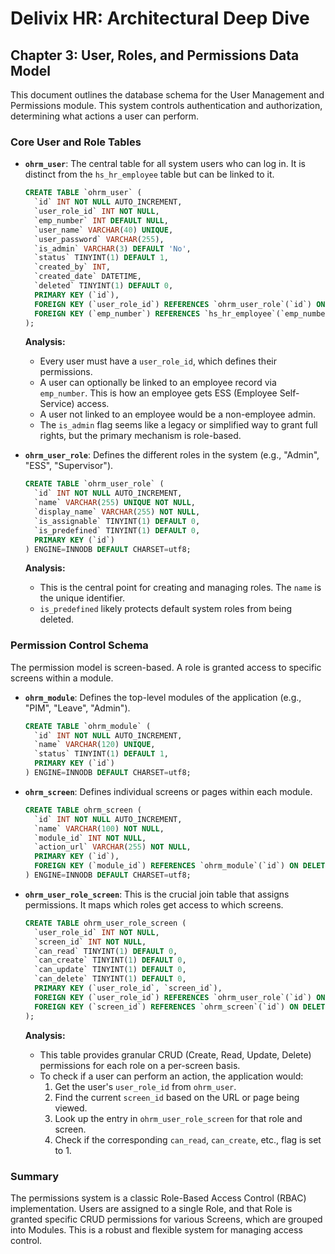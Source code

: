 # Delivix HR: Architectural Deep Dive

## Chapter 3: User, Roles, and Permissions Data Model

This document outlines the database schema for the User Management and Permissions module. This system controls authentication and authorization, determining what actions a user can perform.

### Core User and Role Tables

- **`ohrm_user`**: The central table for all system users who can log in. It is distinct from the `hs_hr_employee` table but can be linked to it.
  ```sql
  CREATE TABLE `ohrm_user` (
    `id` INT NOT NULL AUTO_INCREMENT,
    `user_role_id` INT NOT NULL,
    `emp_number` INT DEFAULT NULL,
    `user_name` VARCHAR(40) UNIQUE,
    `user_password` VARCHAR(255),
    `is_admin` VARCHAR(3) DEFAULT 'No',
    `status` TINYINT(1) DEFAULT 1,
    `created_by` INT,
    `created_date` DATETIME,
    `deleted` TINYINT(1) DEFAULT 0,
    PRIMARY KEY (`id`),
    FOREIGN KEY (`user_role_id`) REFERENCES `ohrm_user_role`(`id`) ON DELETE CASCADE,
    FOREIGN KEY (`emp_number`) REFERENCES `hs_hr_employee`(`emp_number`) ON DELETE SET NULL
  );
  ```
  **Analysis:**
  - Every user must have a `user_role_id`, which defines their permissions.
  - A user can optionally be linked to an employee record via `emp_number`. This is how an employee gets ESS (Employee Self-Service) access.
  - A user not linked to an employee would be a non-employee admin.
  - The `is_admin` flag seems like a legacy or simplified way to grant full rights, but the primary mechanism is role-based.

- **`ohrm_user_role`**: Defines the different roles in the system (e.g., "Admin", "ESS", "Supervisor").
  ```sql
  CREATE TABLE `ohrm_user_role` (
    `id` INT NOT NULL AUTO_INCREMENT,
    `name` VARCHAR(255) UNIQUE NOT NULL,
    `display_name` VARCHAR(255) NOT NULL,
    `is_assignable` TINYINT(1) DEFAULT 0,
    `is_predefined` TINYINT(1) DEFAULT 0,
    PRIMARY KEY (`id`)
  ) ENGINE=INNODB DEFAULT CHARSET=utf8;
  ```
  **Analysis:**
  - This is the central point for creating and managing roles. The `name` is the unique identifier.
  - `is_predefined` likely protects default system roles from being deleted.

### Permission Control Schema

The permission model is screen-based. A role is granted access to specific screens within a module.

- **`ohrm_module`**: Defines the top-level modules of the application (e.g., "PIM", "Leave", "Admin").
  ```sql
  CREATE TABLE `ohrm_module` (
    `id` INT NOT NULL AUTO_INCREMENT,
    `name` VARCHAR(120) UNIQUE,
    `status` TINYINT(1) DEFAULT 1,
    PRIMARY KEY (`id`)
  ) ENGINE=INNODB DEFAULT CHARSET=utf8;
  ```

- **`ohrm_screen`**: Defines individual screens or pages within each module.
  ```sql
  CREATE TABLE ohrm_screen (
    `id` INT NOT NULL AUTO_INCREMENT,
    `name` VARCHAR(100) NOT NULL,
    `module_id` INT NOT NULL,
    `action_url` VARCHAR(255) NOT NULL,
    PRIMARY KEY (`id`),
    FOREIGN KEY (`module_id`) REFERENCES `ohrm_module`(`id`) ON DELETE CASCADE
  ) ENGINE=INNODB DEFAULT CHARSET=utf8;
  ```

- **`ohrm_user_role_screen`**: This is the crucial join table that assigns permissions. It maps which roles get access to which screens.
  ```sql
  CREATE TABLE ohrm_user_role_screen (
    `user_role_id` INT NOT NULL,
    `screen_id` INT NOT NULL,
    `can_read` TINYINT(1) DEFAULT 0,
    `can_create` TINYINT(1) DEFAULT 0,
    `can_update` TINYINT(1) DEFAULT 0,
    `can_delete` TINYINT(1) DEFAULT 0,
    PRIMARY KEY (`user_role_id`, `screen_id`),
    FOREIGN KEY (`user_role_id`) REFERENCES `ohrm_user_role`(`id`) ON DELETE CASCADE,
    FOREIGN KEY (`screen_id`) REFERENCES `ohrm_screen`(`id`) ON DELETE CASCADE
  );
  ```
  **Analysis:**
  - This table provides granular CRUD (Create, Read, Update, Delete) permissions for each role on a per-screen basis.
  - To check if a user can perform an action, the application would:
    1. Get the user's `user_role_id` from `ohrm_user`.
    2. Find the current `screen_id` based on the URL or page being viewed.
    3. Look up the entry in `ohrm_user_role_screen` for that role and screen.
    4. Check if the corresponding `can_read`, `can_create`, etc., flag is set to 1.

### Summary
The permissions system is a classic Role-Based Access Control (RBAC) implementation. Users are assigned to a single Role, and that Role is granted specific CRUD permissions for various Screens, which are grouped into Modules. This is a robust and flexible system for managing access control. 